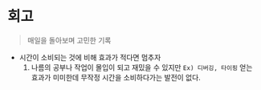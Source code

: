 # 회고

> 매일을 돌아보며 고민한 기록

- 시간이 소비되는 것에 비해 효과가 적다면 멈추자
  1. 나름의 공부나 작업이 몰입이 되고 재밌을 수 있지만 `Ex) 디버깅, 타이핑`  얻는 효과가 미미한데 무작정 시간을 소비하다가는 발전이 없다.
